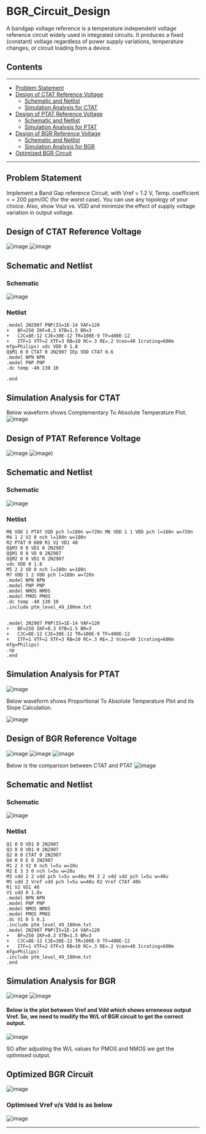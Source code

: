 # BGR_Circuit_Design
A bandgap voltage reference is a temperature independent voltage reference circuit widely used in integrated circuits. It produces a fixed (constant) voltage regardless of power supply variations, temperature changes, or circuit loading from a device.

## Contents
------------
* [Problem Statement](#problem-statement)
* [Design of CTAT Reference Voltage](#design-of-ctat-reference-voltage)
  * [Schematic and Netlist](#schematic-and-netlist)
  * [Simulation Analysis for CTAT](#simulation-analysis-for-ctat)
* [Design of PTAT Reference Voltage](#design-of-ptat-reference-voltage)
  * [Schematic and Netlist](#schematic-and-netlist)
  * [Simulation Analysis for PTAT](#simulation-analysis-for-ptat)
* [Design of BGR Reference Voltage](#design-of-bgr-reference-voltage)
  * [Schematic and Netlist](#schematic-and-netlist)
  * [Simulation Analysis for BGR](#simulation-analysis-for-bgr)
* [Optimized BGR Circuit](#optimized-bgr-circuit)
---------
## Problem Statement
Implement a Band Gap reference Circuit, with Vref = 1.2 V, Temp. coefficient < = 200 ppm/0C (for the worst case). You can use any topology of your choice. Also, show Vout vs. VDD and minimize the effect of supply voltage variation in output voltage.

## Design of CTAT Reference Voltage
![image](https://user-images.githubusercontent.com/100671647/234956625-670ddf51-2e27-45dd-888d-d5f64c4d338c.png)
![image](https://user-images.githubusercontent.com/100671647/234956702-88ffc350-3743-4663-a1d9-f192ed0e3818.png)


## Schematic and Netlist
### Schematic
![image](https://user-images.githubusercontent.com/100671647/234956763-50a72a88-9de8-4a9a-9d61-4747501d1ed7.png)
### Netlist
`````
.model 2N2907 PNP(IS=1E-14 VAF=120
+	BF=250 IKF=0.3 XTB=1.5 BR=3
+	CJC=8E-12 CJE=30E-12 TR=100E-9 TF=400E-12
+	ITF=1 VTF=2 XTF=3 RB=10 RC=.3 RE=.2 Vceo=40 Icrating=600m
mfg=Philips) vdc VDD 0 1.8
Q§M1 0 0 CTAT 0 2N2907 IEp VDD CTAT 0.6
.model NPN NPN
.model PNP PNP
.dc temp -40 130 10

.end

`````
   
## Simulation Analysis for CTAT
Below waveform shows Complementary To Absolute Temperature Plot.
![image](https://user-images.githubusercontent.com/100671647/234960474-f00f00bb-7291-492f-a045-3db7030694ce.png)

## Design of PTAT Reference Voltage 
![image](https://user-images.githubusercontent.com/100671647/234960660-d288864e-636f-4d1f-bac2-2b5d3837a2dc.png)
![image](https://user-images.githubusercontent.com/100671647/234960714-ba1cca9a-3f07-4e69-8a0e-36614a2e750d.png))

## Schematic and Netlist
### Schematic
![image](https://user-images.githubusercontent.com/100671647/234960787-4021a576-87c3-4523-b8b2-f30adff2772d.png)

### Netlist

`````
M8 VDD 1 PTAT VDD pch l=180n w=720n M6 VDD 1 1 VDD pch l=180n w=720n
M4 1 2 V2 0 nch l=180n w=180n
R2 PTAT 0 600 R1 V2 VD1 40
Q§M3 0 0 VD1 0 2N2907
Q§M1 0 0 VD 0 2N2907
Q§M2 0 0 VD1 0 2N2907
vdc VDD 0 1.8
M5 2 2 VD 0 nch l=180n w=180n
M7 VDD 1 2 VDD pch l=180n w=720n
.model NPN NPN
.model PNP PNP
.model NMOS NMOS
.model PMOS PMOS
.dc temp -40 130 10
.include ptm_level_49_180nm.txt


.model 2N2907 PNP(IS=1E-14 VAF=120
+	BF=250 IKF=0.3 XTB=1.5 BR=3
+	CJC=8E-12 CJE=30E-12 TR=100E-9 TF=400E-12
+	ITF=1 VTF=2 XTF=3 RB=10 RC=.3 RE=.2 Vceo=40 Icrating=600m
mfg=Philips)
.op
.end

`````

## Simulation Analysis for PTAT

![image](https://user-images.githubusercontent.com/100671647/234961152-18e8849e-1167-4398-819d-fde34252dcb3.png)

Below waveform shows Proportional To Absolute Temperature Plot and its Slope Calculation.

![image](https://user-images.githubusercontent.com/100671647/234961236-ebd7bc53-1877-4f8c-a188-b12967ecb54e.png)

## Design of BGR Reference Voltage
![image](https://user-images.githubusercontent.com/100671647/234962389-18475600-d974-414d-bd88-15714d00f857.png)
![image](https://user-images.githubusercontent.com/100671647/234962418-7c62caf1-5beb-49e8-b5bd-c5dfa5fb661c.png)
![image](https://user-images.githubusercontent.com/100671647/234962440-cac3f63c-7d23-4210-8139-ad90a0f3b90d.png)

Below is the comparison between CTAT and PTAT
![image](https://user-images.githubusercontent.com/100671647/234962537-3e0e4c71-406f-426b-8068-960f98d932ad.png)

## Schematic and Netlist
### Schematic
![image](https://user-images.githubusercontent.com/100671647/234962704-d2adcbf6-45b1-440c-be5a-385dedb2460f.png)

### Netlist

`````
Q1 0 0 VD1 0 2N2907
Q3 0 0 VD1 0 2N2907
Q2 0 0 CTAT 0 2N2907
Q4 0 0 E 0 2N2907
M1 2 3 V2 0 nch l=5u w=10u
M2 E 3 3 0 nch l=5u w=20u
M3 vdd 2 2 vdd pch l=5u w=40u M4 3 2 vdd vdd pch l=5u w=40u
M5 vdd 2 Vref vdd pch l=5u w=40u R2 Vref CTAT 40k
R1 V2 VD1 40
V1 vdd 0 1.8v
.model NPN NPN
.model PNP PNP
.model NMOS NMOS
.model PMOS PMOS
.dc V1 0 5 0.1
.include ptm_level_49_180nm.txt
.model 2N2907 PNP(IS=1E-14 VAF=120
+	BF=250 IKF=0.3 XTB=1.5 BR=3
+	CJC=8E-12 CJE=30E-12 TR=100E-9 TF=400E-12
+	ITF=1 VTF=2 XTF=3 RB=10 RC=.3 RE=.2 Vceo=40 Icrating=600m
mfg=Philips)
.include ptm_level_49_180nm.txt
.end

`````
## Simulation Analysis for BGR
![image](https://user-images.githubusercontent.com/100671647/234963112-788998d9-95b0-448b-8a2b-cbeb85c40936.png)
![image](https://user-images.githubusercontent.com/100671647/234963294-39f6b9db-f542-4ecc-b0fb-1654b032101c.png)

#### Below is the plot between Vref and Vdd which shows erroneous output Vref. So, we need to modify the W/L of BGR circuit to get the correct output.

![image](https://user-images.githubusercontent.com/100671647/234963565-d2daf056-a4ef-43c4-b952-08ee3df21f21.png)

SO after adjusting the W/L values for PMOS and NMOS we get the optimised output.

## Optimized BGR Circuit
![image](https://user-images.githubusercontent.com/100671647/234963675-11a8fbfe-f08c-4b8e-9276-fb88ecf76777.png)

### Optimised Vref v/s Vdd is as below
![image](https://user-images.githubusercontent.com/100671647/234963852-642bf206-6893-411c-815b-29c1382d9bb2.png)




------------------------------------------------------------------------------------------------------------------------------------------------------------------




